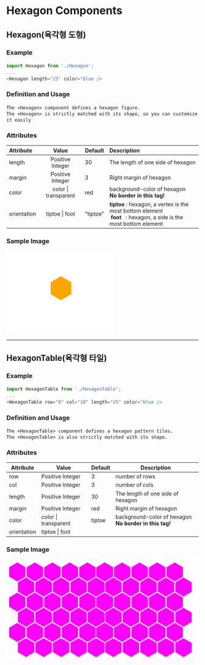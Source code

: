 # Hexagon Components
## Hexagon(육각형 도형)
### Example
``` Javascript
import Hexagon from './Hexagon';
...
<Hexagon length="25" color="blue />
```
### Definition and Usage
    The <Hexagon> component defines a hexagon figure.    
    The <Hexagon> is strictly matched with its shape, so you can customize it easily
### Attributes
|  Attribute  |         Value        |  Default | Description
|:------------|:--------------------:|----------|:-------------|
|    length   |   Positive Integer   | 30       | The length of one side of hexagon |
|    margin   |   Positive Integer   | 3        | Right margin of hexagon |
|    color    | color \| transparent | red      | background-color of hexagon<br>**No border in this tag!**
| orientation |    tiptoe \| foot    | "tiptoe" | **tiptoe** : hexagon, a vertex is the most bottom element<br>&nbsp;**foot** &nbsp; : hexagon, a side is the most bottom element
### Sample Image
![Hexagon Image](./image/hexagon.png)

--------------------------------------------------------------------------------------------

## HexagonTable(육각형 타일)
### Example
``` Javascript
import HexagonTable from './HexagonTable';
...
<HexagonTable row="8" col="10" length="25" color="blue />
```
### Definition and Usage
    The <HexagonTable> component defines a hexagon pattern tiles.    
    The <HexagonTable> is also strictly matched with its shape.
### Attributes
|  Attribute  |          Value       | Default | Description
|-------------|----------------------|---------|--------------|
|     row     |   Positive Integer   | 3       | number of rows
|     col     |   Positive Integer   | 3       | number of cols
|    length   |   Positive Integer   | 30      | The length of one side of hexagon |
|    margin   |   Positive Integer   | red     | Right margin of hexagon |
|    color    | color \| transparent | tiptoe  | background-color of hexagon<br>**No border in this tag!**
| orientation |    tiptoe \| foot    |
### Sample Image
![HexagonTable Image](./image/hexagonTable.png)

